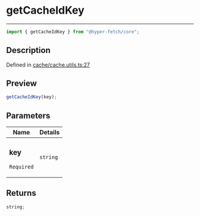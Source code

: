 # getCacheIdKey

<div class="api-docs__separator">

---

</div><div class="api-docs__import">

```ts
import { getCacheIdKey } from "@hyper-fetch/core";
```

</div><div class="api-docs__section">

## Description

</div><div class="api-docs__description"><span class="api-docs__do-not-parse">

</span></div><p class="api-docs__definition">

Defined in
[cache/cache.utils.ts:27](https://github.com/BetterTyped/hyper-fetch/blob/3fe127e9/packages/core/src/cache/cache.utils.ts#L27)

</p><div class="api-docs__section">

## Preview

</div><div class="api-docs__preview fn">

```ts
getCacheIdKey(key);
```

</div><div class="api-docs__section">

## Parameters

</div>
<div class="api-docs__parameters">
<table>
<thead><tr><th>Name</th><th>Details</th></tr></thead>
<tbody><tr param-data="key"><td class="api-docs__param-name required">

### key

`Required`

</td><td class="api-docs__param-type">

`string`

</td></tr></tbody></table></div><div class="api-docs__section">

## Returns

</div><div class="api-docs__returns">

```ts
string;
```

</div>
